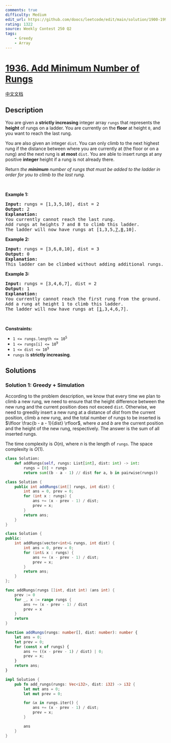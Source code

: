 ```yaml
---
comments: true
difficulty: Medium
edit_url: https://github.com/doocs/leetcode/edit/main/solution/1900-1999/1936.Add%20Minimum%20Number%20of%20Rungs/README_EN.md
rating: 1322
source: Weekly Contest 250 Q2
tags:
    - Greedy
    - Array
---
```


<!-- problem:start -->

# [1936. Add Minimum Number of Rungs](https://leetcode.com/problems/add-minimum-number-of-rungs)

[中文文档](/solution/1900-1999/1936.Add%20Minimum%20Number%20of%20Rungs/README.md)

## Description

<p>You are given a <strong>strictly increasing</strong> integer array <code>rungs</code> that represents the <strong>height</strong> of rungs on a ladder. You are currently on the <strong>floor</strong> at height <code>0</code>, and you want to reach the last rung.</p>

<p>You are also given an integer <code>dist</code>. You can only climb to the next highest rung if the distance between where you are currently at (the floor or on a rung) and the next rung is <strong>at most</strong> <code>dist</code>. You are able to insert rungs at any positive <strong>integer</strong> height if a rung is not already there.</p>

<p>Return <em>the <strong>minimum</strong> number of rungs that must be added to the ladder in order for you to climb to the last rung.</em></p>

<p>&nbsp;</p>
<p><strong class="example">Example 1:</strong></p>

<pre>
<strong>Input:</strong> rungs = [1,3,5,10], dist = 2
<strong>Output:</strong> 2
<strong>Explanation:
</strong>You currently cannot reach the last rung.
Add rungs at heights 7 and 8 to climb this ladder. 
The ladder will now have rungs at [1,3,5,<u>7</u>,<u>8</u>,10].
</pre>

<p><strong class="example">Example 2:</strong></p>

<pre>
<strong>Input:</strong> rungs = [3,6,8,10], dist = 3
<strong>Output:</strong> 0
<strong>Explanation:</strong>
This ladder can be climbed without adding additional rungs.
</pre>

<p><strong class="example">Example 3:</strong></p>

<pre>
<strong>Input:</strong> rungs = [3,4,6,7], dist = 2
<strong>Output:</strong> 1
<strong>Explanation:</strong>
You currently cannot reach the first rung from the ground.
Add a rung at height 1 to climb this ladder.
The ladder will now have rungs at [<u>1</u>,3,4,6,7].
</pre>

<p>&nbsp;</p>
<p><strong>Constraints:</strong></p>

<ul>
	<li><code>1 &lt;= rungs.length &lt;= 10<sup>5</sup></code></li>
	<li><code>1 &lt;= rungs[i] &lt;= 10<sup>9</sup></code></li>
	<li><code>1 &lt;= dist &lt;= 10<sup>9</sup></code></li>
	<li><code>rungs</code> is <strong>strictly increasing</strong>.</li>
</ul>

## Solutions

<!-- solution:start -->

### Solution 1: Greedy + Simulation

According to the problem description, we know that every time we plan to climb a new rung, we need to ensure that the height difference between the new rung and the current position does not exceed `dist`. Otherwise, we need to greedily insert a new rung at a distance of $dist$ from the current position, climb a new rung, and the total number of rungs to be inserted is $\lfloor \frac{b - a - 1}{dist} \rfloor$, where $a$ and $b$ are the current position and the height of the new rung, respectively. The answer is the sum of all inserted rungs.

The time complexity is $O(n)$, where $n$ is the length of `rungs`. The space complexity is $O(1)$.

<!-- tabs:start -->

```python
class Solution:
    def addRungs(self, rungs: List[int], dist: int) -> int:
        rungs = [0] + rungs
        return sum((b - a - 1) // dist for a, b in pairwise(rungs))
```

```java
class Solution {
    public int addRungs(int[] rungs, int dist) {
        int ans = 0, prev = 0;
        for (int x : rungs) {
            ans += (x - prev - 1) / dist;
            prev = x;
        }
        return ans;
    }
}
```

```cpp
class Solution {
public:
    int addRungs(vector<int>& rungs, int dist) {
        int ans = 0, prev = 0;
        for (int& x : rungs) {
            ans += (x - prev - 1) / dist;
            prev = x;
        }
        return ans;
    }
};
```

```go
func addRungs(rungs []int, dist int) (ans int) {
	prev := 0
	for _, x := range rungs {
		ans += (x - prev - 1) / dist
		prev = x
	}
	return
}
```

```ts
function addRungs(rungs: number[], dist: number): number {
    let ans = 0;
    let prev = 0;
    for (const x of rungs) {
        ans += ((x - prev - 1) / dist) | 0;
        prev = x;
    }
    return ans;
}
```

```rust
impl Solution {
    pub fn add_rungs(rungs: Vec<i32>, dist: i32) -> i32 {
        let mut ans = 0;
        let mut prev = 0;

        for &x in rungs.iter() {
            ans += (x - prev - 1) / dist;
            prev = x;
        }

        ans
    }
}
```

<!-- tabs:end -->

<!-- solution:end -->

<!-- problem:end -->
